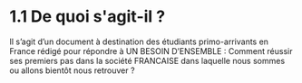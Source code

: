 
# 1.1 De quoi s'agit-il ?

Il s’agit d’un document à destination des étudiants primo-arrivants en France rédigé pour
répondre à UN BESOIN D’ENSEMBLE : Comment réussir ses premiers pas dans la société
FRANCAISE dans laquelle nous sommes ou allons bientôt nous retrouver ?